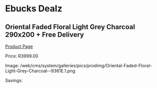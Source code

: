 
# Ebucks Dealz
## Oriental Faded Floral Light Grey Charcoal 290x200 + Free Delivery
[Product Page](https://www.ebucks.com/web/shop/productSelected.do?prodId=1210523991&catId=1209942745)

Price: R3999.00

Image: /web/cms/system/galleries/pics/prodimg/Oriental-Faded-Floral-Light-Grey-Charcoal--9361E.1.png

Savings: 


	